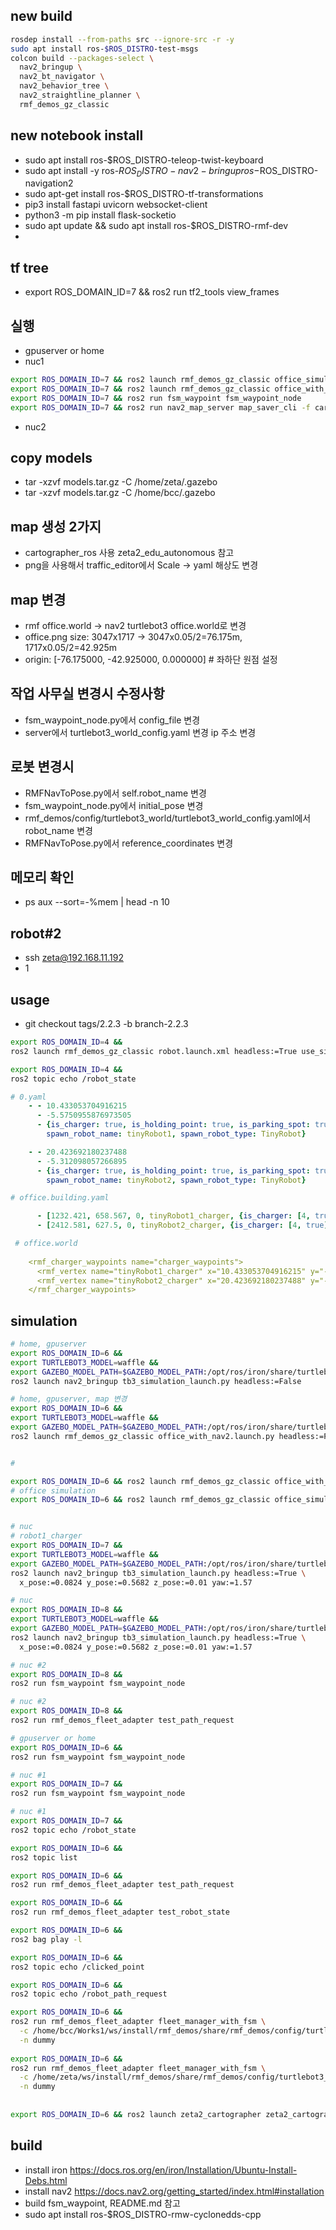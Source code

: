 ## new build
```bash
rosdep install --from-paths src --ignore-src -r -y
sudo apt install ros-$ROS_DISTRO-test-msgs
colcon build --packages-select \
  nav2_bringup \
  nav2_bt_navigator \
  nav2_behavior_tree \
  nav2_straightline_planner \
  rmf_demos_gz_classic

```
## new notebook install
- sudo apt install ros-$ROS_DISTRO-teleop-twist-keyboard
- sudo apt install -y ros-$ROS_DISTRO-nav2-bringup ros-$ROS_DISTRO-navigation2
- sudo apt-get install ros-$ROS_DISTRO-tf-transformations
- pip3 install fastapi uvicorn websocket-client
- python3 -m pip install flask-socketio
- sudo apt update && sudo apt install ros-$ROS_DISTRO-rmf-dev
- 

## tf tree
- export ROS_DOMAIN_ID=7 && ros2 run tf2_tools view_frames
## 실행
- gpuserver or home
- nuc1
```bash
export ROS_DOMAIN_ID=7 && ros2 launch rmf_demos_gz_classic office_simulation.launch.xml headless:=False
export ROS_DOMAIN_ID=7 && ros2 launch rmf_demos_gz_classic office_with_nav2.launch.py headless:=False
export ROS_DOMAIN_ID=7 && ros2 run fsm_waypoint fsm_waypoint_node
export ROS_DOMAIN_ID=7 && ros2 run nav2_map_server map_saver_cli -f carto_battle_royale

```
- nuc2

## copy models
- tar -xzvf models.tar.gz -C /home/zeta/.gazebo
- tar -xzvf models.tar.gz -C /home/bcc/.gazebo

## map 생성 2가지
- cartographer_ros 사용 zeta2_edu_autonomous 참고
- png을 사용해서 traffic_editor에서 Scale -> yaml 해상도 변경

## map 변경
- rmf office.world -> nav2 turtlebot3 office.world로 변경
- office.png size: 3047x1717 -> 3047x0.05/2=76.175m, 1717x0.05/2=42.925m
- origin: [-76.175000, -42.925000, 0.000000]  # 좌하단 원점 설정

## 작업 사무실 변경시 수정사항
- fsm_waypoint_node.py에서 config_file 변경
- server에서 turtlebot3_world_config.yaml 변경 ip 주소 변경

## 로봇 변경시
- RMFNavToPose.py에서 self.robot_name 변경
- fsm_waypoint_node.py에서 initial_pose 변경
- rmf_demos/config/turtlebot3_world/turtlebot3_world_config.yaml에서 robot_name 변경
- RMFNavToPose.py에서 reference_coordinates 변경

## 메모리 확인
- ps aux --sort=-%mem | head -n 10

## robot#2
- ssh zeta@192.168.11.192
- 1

## usage
- git checkout tags/2.2.3 -b branch-2.2.3

```bash
export ROS_DOMAIN_ID=4 &&
ros2 launch rmf_demos_gz_classic robot.launch.xml headless:=True use_sim_time:=True

export ROS_DOMAIN_ID=4 &&
ros2 topic echo /robot_state
```
```yaml
# 0.yaml
    - - 10.433053704916215
      - -5.5750955876973505
      - {is_charger: true, is_holding_point: true, is_parking_spot: true, name: tinyRobot1_charger,
        spawn_robot_name: tinyRobot1, spawn_robot_type: TinyRobot}

    - - 20.423692180237488
      - -5.312098057266895
      - {is_charger: true, is_holding_point: true, is_parking_spot: true, name: tinyRobot2_charger,
        spawn_robot_name: tinyRobot2, spawn_robot_type: TinyRobot}
```

```yaml
# office.building.yaml

      - [1232.421, 658.567, 0, tinyRobot1_charger, {is_charger: [4, true], is_holding_point: [4, true], is_parking_spot: [4, true], spawn_robot_name: [1, tinyRobot1], spawn_robot_type: [1, TinyRobot]}]
      - [2412.581, 627.5, 0, tinyRobot2_charger, {is_charger: [4, true], is_holding_point: [4, true], is_parking_spot: [4, true], spawn_robot_name: [1, tinyRobot2], spawn_robot_type: [1, TinyRobot]}]

```

```yaml
 # office.world
    
    <rmf_charger_waypoints name="charger_waypoints">
      <rmf_vertex name="tinyRobot1_charger" x="10.433053704916215" y="-5.5750955876973505" level="L1" />
      <rmf_vertex name="tinyRobot2_charger" x="20.423692180237488" y="-5.312098057266895" level="L1" />
    </rmf_charger_waypoints>
```

## simulation
```bash
# home, gpuserver
export ROS_DOMAIN_ID=6 &&
export TURTLEBOT3_MODEL=waffle &&
export GAZEBO_MODEL_PATH=$GAZEBO_MODEL_PATH:/opt/ros/iron/share/turtlebot3_gazebo/models &&
ros2 launch nav2_bringup tb3_simulation_launch.py headless:=False

# home, gpuserver, map 변경
export ROS_DOMAIN_ID=6 &&
export TURTLEBOT3_MODEL=waffle &&
export GAZEBO_MODEL_PATH=$GAZEBO_MODEL_PATH:/opt/ros/iron/share/turtlebot3_gazebo/models &&
ros2 launch rmf_demos_gz_classic office_with_nav2.launch.py headless:=False


# 

export ROS_DOMAIN_ID=6 && ros2 launch rmf_demos_gz_classic office_with_nav2.launch.py headless:=False
# office simulation
export ROS_DOMAIN_ID=6 && ros2 launch rmf_demos_gz_classic office_simulation.launch.xml headless:=False


# nuc
# robot1_charger
export ROS_DOMAIN_ID=7 &&
export TURTLEBOT3_MODEL=waffle &&
export GAZEBO_MODEL_PATH=$GAZEBO_MODEL_PATH:/opt/ros/iron/share/turtlebot3_gazebo/models &&
ros2 launch nav2_bringup tb3_simulation_launch.py headless:=True \
  x_pose:=0.0824 y_pose:=0.5682 z_pose:=0.01 yaw:=1.57

# nuc 
export ROS_DOMAIN_ID=8 &&
export TURTLEBOT3_MODEL=waffle &&
export GAZEBO_MODEL_PATH=$GAZEBO_MODEL_PATH:/opt/ros/iron/share/turtlebot3_gazebo/models &&
ros2 launch nav2_bringup tb3_simulation_launch.py headless:=True \
  x_pose:=0.0824 y_pose:=0.5682 z_pose:=0.01 yaw:=1.57

# nuc #2
export ROS_DOMAIN_ID=8 &&
ros2 run fsm_waypoint fsm_waypoint_node

# nuc #2
export ROS_DOMAIN_ID=8 &&
ros2 run rmf_demos_fleet_adapter test_path_request

# gpuserver or home
export ROS_DOMAIN_ID=6 &&
ros2 run fsm_waypoint fsm_waypoint_node

# nuc #1
export ROS_DOMAIN_ID=7 &&
ros2 run fsm_waypoint fsm_waypoint_node

# nuc #1
export ROS_DOMAIN_ID=7 &&
ros2 topic echo /robot_state

export ROS_DOMAIN_ID=6 &&
ros2 topic list

export ROS_DOMAIN_ID=6 &&
ros2 run rmf_demos_fleet_adapter test_path_request

export ROS_DOMAIN_ID=6 &&
ros2 run rmf_demos_fleet_adapter test_robot_state

export ROS_DOMAIN_ID=6 &&
ros2 bag play -l 

export ROS_DOMAIN_ID=6 && 
ros2 topic echo /clicked_point

export ROS_DOMAIN_ID=6 &&
ros2 topic echo /robot_path_request

export ROS_DOMAIN_ID=6 && 
ros2 run rmf_demos_fleet_adapter fleet_manager_with_fsm \
  -c /home/bcc/Works1/ws/install/rmf_demos/share/rmf_demos/config/turtlebot3_world/turtlebot3_world_config.yaml \
  -n dummy
  
export ROS_DOMAIN_ID=6 && 
ros2 run rmf_demos_fleet_adapter fleet_manager_with_fsm \
  -c /home/zeta/ws/install/rmf_demos/share/rmf_demos/config/turtlebot3_world/turtlebot3_world_config.yaml \
  -n dummy
  
  
export ROS_DOMAIN_ID=6 && ros2 launch zeta2_cartographer zeta2_cartographer.launch.py

```


## build
- install iron https://docs.ros.org/en/iron/Installation/Ubuntu-Install-Debs.html
- install nav2 https://docs.nav2.org/getting_started/index.html#installation
- build fsm_waypoint, README.md 참고
- sudo apt install ros-$ROS_DISTRO-rmw-cyclonedds-cpp